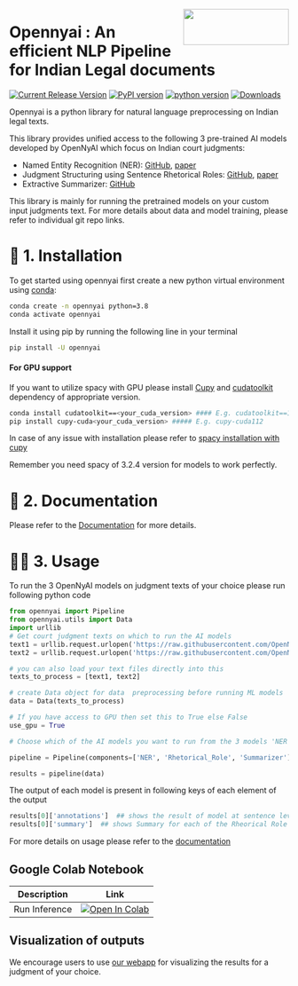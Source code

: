 <a href="https://github.com/OpenNyAI/Opennyai"><img src="https://github.com/OpenNyAI/Opennyai/raw/master/asset/final-logo-01.jpeg" width="190" height="65" align="right" /></a>

# Opennyai : An efficient NLP Pipeline for Indian Legal documents

[![Current Release Version](https://img.shields.io/github/release/OpenNyAI/opennyai.svg?style=flat-square&logo=github)](https://github.com/OpenNyAI/Opennyai/releases)
[![PyPI version](https://img.shields.io/pypi/v/opennyai.svg?style=flat-square&logo=pypi&logoColor=white)](https://pypi.org/project/opennyai/)
[![python version](https://img.shields.io/badge/Python-%3E=3.7-blue)](https://github.com/OpenNyAI/Opennyai)
[![Downloads](https://pepy.tech/badge/opennyai)](https://github.com/OpenNyAI/Opennyai)

Opennyai is a python library for natural language preprocessing on Indian legal texts.

This library provides unified access to the following 3 pre-trained AI models developed by OpenNyAI which focus on Indian court
judgments:

* Named Entity Recognition (NER): [GitHub](https://github.com/Legal-NLP-EkStep/legal_NER), [paper](https://arxiv.org/pdf/2211.03442.pdf)
* Judgment Structuring using Sentence Rhetorical Roles: [GitHub](https://github.com/Legal-NLP-EkStep/rhetorical-role-baseline), [paper](http://www.lrec-conf.org/proceedings/lrec2022/pdf/2022.lrec-1.470.pdf)
* Extractive Summarizer: [GitHub](https://github.com/Legal-NLP-EkStep/judgment_extractive_summarizer)

This library is mainly for running the pretrained models on your custom input judgments text. For more details about
data and model training, please refer to individual git repo links.

# 🔧 1. Installation

To get started using opennyai first create a new python virtual environment using [conda](https://www.anaconda.com/):

```bash
conda create -n opennyai python=3.8
conda activate opennyai
```

Install it using pip by running the following line in your terminal

```bash
pip install -U opennyai
```

#### For GPU support

If you want to utilize spacy with GPU please install [Cupy](https://anaconda.org/conda-forge/cupy) and
[cudatoolkit](https://anaconda.org/anaconda/cudatoolkit) dependency of appropriate version.

```bash
conda install cudatoolkit==<your_cuda_version> #### E.g. cudatoolkit==11.2
pip install cupy-cuda<your_cuda_version> ##### E.g. cupy-cuda112
```

In case of any issue with installation please refer to [spacy installation with cupy](https://spacy.io/usage)

Remember you need spacy of 3.2.4 version for models to work perfectly.

# 📖 2. Documentation

Please refer to the [Documentation](https://opennyai.readthedocs.io/en/latest/index.html#) for more details.

# 👩‍💻 3. Usage

To run the 3 OpenNyAI models on judgment texts of your choice please run following python code

```python
from opennyai import Pipeline
from opennyai.utils import Data
import urllib
# Get court judgment texts on which to run the AI models
text1 = urllib.request.urlopen('https://raw.githubusercontent.com/OpenNyAI/Opennyai/master/samples/sample_judgment1.txt').read().decode()
text2 = urllib.request.urlopen('https://raw.githubusercontent.com/OpenNyAI/Opennyai/master/samples/sample_judgment2.txt').read().decode()

# you can also load your text files directly into this
texts_to_process = [text1, text2]

# create Data object for data  preprocessing before running ML models
data = Data(texts_to_process)

# If you have access to GPU then set this to True else False
use_gpu = True

# Choose which of the AI models you want to run from the 3 models 'NER', 'Rhetorical_Role','Summarizer'. E.g. If just Named Entity is of interest then just select 'NER'

pipeline = Pipeline(components=['NER', 'Rhetorical_Role', 'Summarizer'], use_gpu=use_gpu, verbose=True)

results = pipeline(data)
```

The output of each model is present in following keys of each element of the output

```python
results[0]['annotations']  ## shows the result of model at sentence level, each entry will have entities, rhetorical role, and other details
results[0]['summary']  ## shows Summary for each of the Rheorical Role for first judgment text 
```

For more details on usage please refer to the [documentation](https://opennyai.readthedocs.io/en/latest/index.html#)

Google Colab Notebook
----------------------

| Description               | Link  |
|---------------------------|-------|
| Run Inference          | [![Open In Colab](https://colab.research.google.com/assets/colab-badge.svg)](https://colab.research.google.com/drive/1rNA6XVyD-GCTd0YtosjiKON_p9bGuVwz) |

Visualization of outputs
-----------------------
We encourage users to use [our webapp](https://summarizer-fer6v2lowq-uc.a.run.app/) for visualizing the results for a
judgment of your choice.
